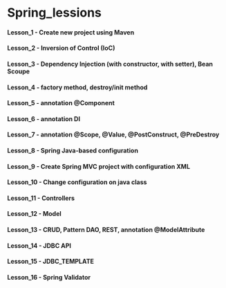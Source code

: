 # Spring_lessions

#### Lesson_1 - Create new project using Maven
#### Lesson_2 - Inversion of Control (IoC)
#### Lesson_3 - Dependency Injection (with constructor, with setter), Bean Scoupe
#### Lesson_4 - factory method, destroy/init method
#### Lesson_5 - annotation @Component
#### Lesson_6 - annotation DI
#### Lesson_7 - annotation @Scope, @Value, @PostConstruct, @PreDestroy
#### Lesson_8 - Spring Java-based configuration
#### Lesson_9 - Create Spring MVC project with configuration XML
#### Lesson_10 - Change configuration on java class
#### Lesson_11 - Controllers
#### Lesson_12 - Model
#### Lesson_13 - CRUD, Pattern DAO, REST, annotation @ModelAttribute
#### Lesson_14 - JDBC API
#### Lesson_15 - JDBC_TEMPLATE
#### Lesson_16 - Spring Validator